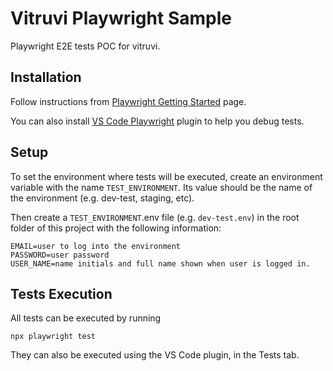 # Vitruvi Playwright Sample

Playwright E2E tests POC for vitruvi.

## Installation 

Follow instructions from [Playwright Getting Started](https://playwright.dev/docs/intro) page.

You can also install [VS Code Playwright](https://playwright.dev/docs/getting-started-vscode) plugin to help you debug tests.

## Setup

To set the environment where tests will be executed, create an environment variable with the name `TEST_ENVIRONMENT`. Its value should be the name of the environment (e.g. dev-test, staging, etc).

Then create a `TEST_ENVIRONMENT`.env file (e.g. `dev-test.env`) in the root folder of this project with the following information: 

```
EMAIL=user to log into the environment
PASSWORD=user password 
USER_NAME=name initials and full name shown when user is logged in.
```

## Tests Execution

All tests can be executed by running
```
npx playwright test
```
They can also be executed using the VS Code plugin, in the Tests tab.